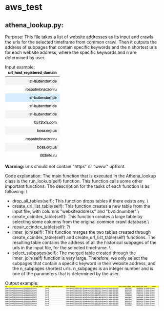 # aws_test


## **athena_lookup.py**: 
Purpose: This file takes a list of website addresses as its input and crawls the urls for the selected timeframe from common crawl. Then it outputs the address of subpages that contain specific keywords and the n shortest urls for each website address, where the specific keywords and n are determined by user.   

Input example: \
![alt ](input1.png)

**Warning:** urls should not contain "https" or "www." upfront.

Code explanation: The main function that is executed in the Athena_lookup class is the run_lookup(self) function. This function calls some other important functions. The description for the tasks of each function is as following: \
* drop_all_tables(self): This function drops tables if there exists any. \
* create_url_list_table(self): This function creates a new table from the input file, with columns "websiteaddress" and "bvdidnumber".\
* create_ccindex_table(self): This function creates a large table by selecting some columns from the original common crawl database.\
* repair_ccindex_table(self): ?\
* inner_join(self): This function merges the two tables created through create_ccindex_table(self) and create_url_list_table(self) functions. The resulting table contains the address of all the historical subpages of the urls in the input file, for the selected timeframe.   \
* select_subpages(self): The merged table created through the inner_join(self) function is very large. Therefore, we only select the subpages that contain a specific keyword in their website address, and the n_subpages shortest urls. n_subpages is an integer number and is one of the parameters that is determined by the user. 

Output example:\
![alt ](output1.png)






